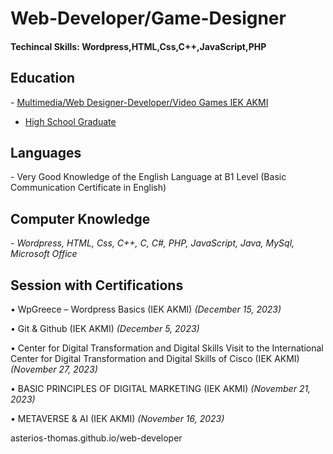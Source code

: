 # Web-Developer/Game-Designer
<h4>Techincal Skills: Wordpress,HTML,Css,C++,JavaScript,PHP</h4> 
<h2>Education</h2>
- <u>Multimedia/Web Designer-Developer/Video Games IEK AKMI</u>

- <u>High School Graduate</u> 

<h2>Languages</h2>
- Very Good Knowledge of the English Language at B1 Level
 (Basic Communication Certificate in English)

<h2>Computer Knowledge</h2>
- <i>Wordpress, HTML, Css, C++, C, C#, PHP, JavaScript, Java, MySql, Microsoft Office</i>

<h2>Session with Certifications</h2>

• WpGreece – Wordpress Basics (IEK AKMI) <i>(December 15, 2023)</i>

• Git & Github (IEK AKMI) <i>(December 5, 2023)</i>

• Center for Digital Transformation and Digital Skills Visit to the International Center for Digital Transformation and Digital Skills of Cisco (IEK AKMI) <i>(November 27, 2023)</i>

• BASIC PRINCIPLES OF DIGITAL MARKETING (IEK AKMI) <i>(November 21, 2023)</i>

• METAVERSE & AI (IEK AKMI) <i>(November 16, 2023)</i>


asterios-thomas.github.io/web-developer
